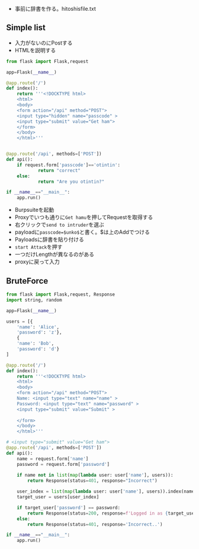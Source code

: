 - 事前に辞書を作る。hitoshisfile.txt

## Simple list
- 入力がないのにPostする
- HTMLを説明する

```py
from flask import Flask,request

app=Flask(__name__)

@app.route('/')
def index():
    return '''<!DOCKTYPE html>
    <html>
    <body>
    <form action="/api" method="POST">
    <input type="hidden" name="passcode" >
    <input type="submit" value="Get ham">
    </form>
    </body>
    </html>'''


@app.route('/api', methods=['POST'])
def api():
    if request.form['passcode']=='otintin':
            return "correct"
    else:
            return "Are you otintin?"

if __name__=="__main__":
    app.run()
```

- Burpsuiteを起動
- Proxyでいつも通りに`Get hamu`を押してRequestを取得する
- 右クリックで`send to intruder`を選ぶ
- payloadに`passcode=$unko$`と書く。$は上のAddでつける
- Payloadsに辞書を貼り付ける
- `start Attack`を押す
- 一つだけLengthが異なるのがある
- proxyに戻って入力

## BruteForce

```py
from flask import Flask,request, Response
import string, random

app=Flask(__name__)

users = [{
    'name': 'Alice',
    'password': 'z'},
    {
    'name': 'Bob',
    'password': 'd'}
]

@app.route('/')
def index():
    return '''<!DOCKTYPE html>
    <html>
    <body>
    <form action="/api" method="POST">
    Name: <input type="text" name="name" >
    Password: <input type="text" name="password" >
    <input type="submit" value="Submit" >
    
    </form>
    </body>
    </html>'''

# <input type="submit" value="Get ham">
@app.route('/api', methods=['POST'])
def api():
    name = request.form['name']
    password = request.form['password']
    
    if name not in list(map(lambda user: user['name'], users)):
        return Response(status=401, response="Incorrect")

    user_index = list(map(lambda user: user['name'], users)).index(name)
    target_user = users[user_index]

    if target_user['password'] == password:
        return Response(status=200, response=f'Logged in as {target_user["name"]}')
    else:
        return Response(status=401, response='Incorrect..')

if __name__=="__main__":
    app.run()
```
